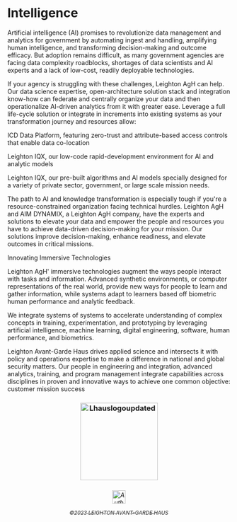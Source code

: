 # Intelligence  

Artificial intelligence (AI) promises to revolutionize data management and analytics for government by automating ingest and handling, amplifying human intelligence, and transforming decision-making and outcome efficacy. But adoption remains difficult, as many government agencies are facing data complexity roadblocks, shortages of data scientists and AI experts and a lack of low-cost, readily deployable technologies. 


If your agency is struggling with these challenges, Leighton AgH can help. Our data science expertise, open-architecture solution stack and integration know-how can federate and centrally organize your data and then operationalize AI-driven analytics from it with greater ease. Leverage a full life-cycle solution or integrate in increments into existing systems as your transformation journey and resources allow: 

ICD Data Platform, featuring zero-trust and attribute-based access controls that enable data co-location 

Leighton  IQX,  our low-code rapid-development environment for AI and analytic models 

 

Leighton IQX, our pre-built algorithms and AI models specially designed for a variety of private sector, government, or large scale mission needs. 

The path to AI and knowledge transformation is especially tough if you're a resource-constrained organization facing technical hurdles. Leighton AgH and AIM DYNAMIX, a Leighton AgH company, have the experts and solutions to elevate your data and empower the people and resources you have to achieve data-driven decision-making for your mission.
Our solutions improve decision-making, enhance readiness, and elevate outcomes in critical missions.

Innovating Immersive Technologies 


Leighton AgH' immersive technologies augment the ways people interact with tasks and information. Advanced synthetic environments, or computer representations of the real world, provide new ways for people to learn and gather information, while systems adapt to learners based off biometric human performance and analytic feedback.

We integrate systems of systems to accelerate understanding of complex concepts in training, experimentation, and prototyping by leveraging artificial intelligence, machine learning, digital engineering, software, human performance, and biometrics.


Leighton Avant-Garde Haus drives applied science and intersects it with policy and operations expertise to make a difference in national and global security matters. Our people in engineering and integration, advanced analytics, training, and program management integrate capabilities across disciplines in proven and innovative ways to achieve one common objective: customer mission success


 <h3 align="middle">

  
<img width="175" alt="Lhauslogoupdated" src="https://user-images.githubusercontent.com/119469038/220439784-45fd073d-efac-478e-8192-2ba05a678826.png">

 <h3 align="middle">
 
    
  <h6 align="middle">

  <a href="https://leightonavantgardehaus.github.io">
  <img align="center" alt="Auth" width="30px" src="https://simpleicons.vercel.app/stackblitz/000" /> 

<sub>©2023 LEIGHTON AVANT-GARDE HAUS</sub>

